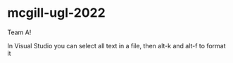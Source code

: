 # mcgill-ugl-2022
Team A!

In Visual Studio you can select all text in a file, then alt-k and alt-f to format it
